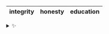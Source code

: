 | integrity | honesty | education |
| :-------: | :-----: | :-------: |

<details>
  <summary>✨</summary>
  These words are chosen at random each day. New words will appear here tomorrow morning.
</details>